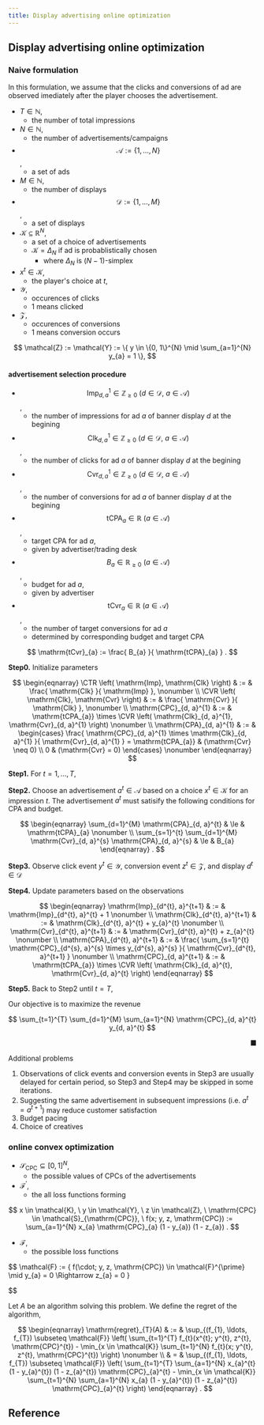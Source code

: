 ```yaml
---
title: Display advertising online optimization
---
```


$$
    \newcommand{\CVR}{\mathop{\rm CVR}\nolimits}
    \newcommand{\CTR}{\mathop{\rm CTR}\nolimits}
$$

## Display advertising online optimization

### Naive formulation
In this formulation, we assume that the clicks and conversions of ad are observed imediately after the player chooses the advertisement.

* $T \in \mathbb{N}$,
    * the number of total impressions
* $N \in \mathbb{N}$,
    * the number of advertisements/campaigns
* $$\mathcal{A} := \{1, \ldots, N\}$$,
    * a set of ads
* $M \in \mathbb{N}$,
    * the number of displays
* $$\mathcal{D} := \{1, \ldots, M\}$$,
    * a set of displays
* $\mathcal{K} \subseteq \mathbb{R}^{N}$,
    * a set of a choice of advertisements
    * $\mathcal{K} = \Delta_{N}$ if ad is probablistically chosen
        * where $\Delta_{N}$ is $(N-1)$-simplex
* $x^{t} \in \mathcal{K}$,
    * the player's choice at $t$,
* $\mathcal{Y}$,
    * occurences of clicks
    * 1 means clicked
* $\mathcal{Z}$,
    * occurences of conversions
    * 1 means conversion occurs

$$
    \mathcal{Z}
    :=
    \mathcal{Y}
    :=
    \{
        y \in \{0, 1\}^{N}
        \mid
        \sum_{a=1}^{N}
            y_{a}
        =
        1
    \},
$$

#### advertisement selection procedure
* $$\mathrm{Imp}_{d, a}^{1} \in \mathbb{Z}_{\ge 0} \ (d \in \mathcal{D}, \ a \in \mathcal{A})$$,
    * the number of impressions for ad $a$ of banner display $d$ at the begining
* $$\mathrm{Clk}_{d, a}^{1}  \in \mathbb{Z}_{\ge 0} \ (d \in \mathcal{D}, \ a \in \mathcal{A})$$,
    * the number of clicks for ad $a$ of banner display $d$ at the begining
* $$\mathrm{Cvr}_{d, a}^{1}  \in \mathbb{Z}_{\ge 0}  \ (d \in \mathcal{D}, \ a \in \mathcal{A})$$,
    * the number of conversions for ad $a$ of banner display $d$ at the begining
* $$\mathrm{tCPA}_{a}  \in \mathbb{R} \ (a \in \mathcal{A})$$,
    * target CPA for ad $a$,
    * given by advertiser/trading desk
* $$B_{a} \in \mathbb{R}_{\ge 0} \ (a \in \mathcal{A})$$,
    * budget for ad $a$,
    * given by advertiser
* $$\mathrm{tCvr}_{a}  \in \mathbb{R} \ (a \in \mathcal{A})$$,
    * the number of target conversions for ad $a$
    * determined by corresponding budget and target CPA


$$
    \mathrm{tCvr}_{a}
    :=
    \frac{
        B_{a}
    }{
        \mathrm{tCPA}_{a}
    }
    .
$$

**Step0.** Initialize parameters

$$
\begin{eqnarray}
    \CTR
    \left(
        \mathrm{Imp},
        \mathrm{Clk}
    \right)
    & := &
        \frac{
            \mathrm{Clk}
        }{
            \mathrm{Imp}
        },
    \nonumber
    \\
    \CVR
    \left(
        \mathrm{Clk},
        \mathrm{Cvr}
    \right)
    & := &
        \frac{
            \mathrm{Cvr}
        }{
            \mathrm{Clk}
        },
    \nonumber
    \\
    \mathrm{CPC}_{d, a}^{1}
    & := &
        \mathrm{tCPA_{a}}
        \times
        \CVR
        \left(
            \mathrm{Clk}_{d, a}^{1},
            \mathrm{Cvr}_{d, a}^{1}
        \right)
    \nonumber
    \\
    \mathrm{CPA}_{d, a}^{1}
    & := &
        \begin{cases}
            \frac{
                \mathrm{CPC}_{d, a}^{1}
                \times
                \mathrm{Clk}_{d, a}^{1}
            }{
                \mathrm{Cvr}_{d, a}^{1}
            }
            =
            \mathrm{tCPA_{a}}
            &
                (\mathrm{Cvr} \neq 0)
            \\
            0
            &
                (\mathrm{Cvr} = 0)
        \end{cases}
    \nonumber
\end{eqnarray}
$$

**Step1.** For $t = 1, \ldots, T$,

**Step2.** Choose an advertisement $a^{t} \in \mathcal{A}$ based on a choice $x^{t} \in \mathcal{K}$ for an impression $t$. The advertisement $a^{t}$ must satisify the following conditions for CPA and budget.

$$
\begin{eqnarray}
    \sum_{d=1}^{M}
        \mathrm{CPA}_{d, a}^{t}
    & \le &
        \mathrm{tCPA}_{a}
    \nonumber
    \\
    \sum_{s=1}^{t}
    \sum_{d=1}^{M}
        \mathrm{Cvr}_{d, a}^{s}
        \mathrm{CPA}_{d, a}^{s}
    & \le &
        B_{a}
\end{eqnarray}
    .
$$

**Step3.** Observe click event $y^{t} \in \mathcal{Y}$, conversion event $z^{t} \in \mathcal{Z}$, and display $d^{t} \in \mathcal{D}$

**Step4.** Update parameters based on the observations

$$
\begin{eqnarray}
    \mathrm{Imp}_{d^{t}, a}^{t+1}
    & := &
        \mathrm{Imp}_{d^{t}, a}^{t}
        +
        1
    \nonumber
    \\
    \mathrm{Clk}_{d^{t}, a}^{t+1}
    & := &
        \mathrm{Clk}_{d^{t}, a}^{t}
        +
        y_{a}^{t}
    \nonumber
    \\
    \mathrm{Cvr}_{d^{t}, a}^{t+1}
    & := &
        \mathrm{Cvr}_{d^{t}, a}^{t}
        +
        z_{a}^{t}
    \nonumber
    \\
    \mathrm{CPA}_{d^{t}, a}^{t+1}
    & := &
        \frac{
            \sum_{s=1}^{t}
                \mathrm{CPC}_{d^{s}, a}^{s}
                \times
                y_{d^{s}, a}^{s}
        }{
            \mathrm{Cvr}_{d^{t}, a}^{t+1}
        }
    \nonumber
    \\
    \mathrm{CPC}_{d, a}^{t+1}
    & := &
        \mathrm{tCPA_{a}}
        \times
        \CVR
        \left(
            \mathrm{Clk}_{d, a}^{t},
            \mathrm{Cvr}_{d, a}^{t}
        \right)
\end{eqnarray}
$$

**Step5.** Back to Step2 until $t = T$,

Our objective is to maximize the revenue


$$
    \sum_{t=1}^{T}
    \sum_{d=1}^{M}
    \sum_{a=1}^{N}
        \mathrm{CPC}_{d, a}^{t}
        y_{d, a}^{t}
$$


<div class="end-of-statement" style="text-align: right">■</div>

Additional problems

1. Observations of click events and conversion events in Step3 are usually delayed for certain period, so Step3 and Step4 may be skipped in some iterations.
1. Suggesting the same advertisement in subsequent impressions (i.e. $a^{t} = a^{t+1}$) may reduce customer satisfaction
1. Budget pacing
1. Choice of creatives

### online convex optimization

* $\mathcal{S}_{\mathrm{CPC}} \subseteq [0, 1]^{N}$,
    * the possible values of CPCs of the advertisements
* $\mathcal{F}^{\prime}$,
    * the all loss functions forming

$$
    x \in \mathcal{K},
    \
    y \in \mathcal{Y},
    \
    z \in \mathcal{Z},
    \
    \mathrm{CPC} \in \mathcal{S}_{\mathrm{CPC}},
    \
    f(x; y, z, \mathrm{CPC})
    :=
    \sum_{a=1}^{N}
        x_{a}
        \mathrm{CPC}_{a}
        (1 - y_{a})
        (1 - z_{a})
    .
$$

* $\mathcal{F}$,
    * the possible loss functions

$$
    \mathcal{F}
    :=
    \{
        f(\cdot; y, z, \mathrm{CPC})
        \in
        \mathcal{F}^{\prime}
        \mid
        y_{a} = 0 \Rightarrow z_{a} = 0
    \}

$$

Let $A$ be an algorithm solving this problem.
We define the regret of the algorithm,

$$
\begin{eqnarray}
    \mathrm{regret}_{T}(A)
    & := &
        \sup_{(f_{1}, \ldots, f_{T}) \subseteq \mathcal{F}}
        \left(
            \sum_{t=1}^{T}
                f_{t}(x^{t}; y^{t}, z^{t}, \mathrm{CPC}^{t})
            -
            \min_{x \in \mathcal{K}}
                \sum_{t=1}^{N}
                    f_{t}(x; y^{t}, z^{t}, \mathrm{CPC}^{t})
        \right)
    \nonumber
    \\
    & = &
        \sup_{(f_{1}, \ldots, f_{T}) \subseteq \mathcal{F}}
        \left(
            \sum_{t=1}^{T}
                \sum_{a=1}^{N}
                    x_{a}^{t}
                    (1 - y_{a}^{t})
                    (1 - z_{a}^{t})
                    \mathrm{CPC}_{a}^{t}
            -
            \min_{x \in \mathcal{K}}
                \sum_{t=1}^{N}
                    \sum_{a=1}^{N}
                        x_{a}
                        (1 - y_{a}^{t})
                        (1 - z_{a}^{t})
                        \mathrm{CPC}_{a}^{t}
        \right)
\end{eqnarray}
    .
$$

## Reference
